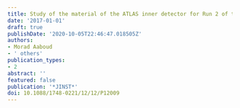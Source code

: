 ```yaml
---
title: Study of the material of the ATLAS inner detector for Run 2 of the LHC
date: '2017-01-01'
draft: true
publishDate: '2020-10-05T22:46:47.018505Z'
authors:
- Morad Aaboud
- ' others'
publication_types:
- 2
abstract: ''
featured: false
publication: '*JINST*'
doi: 10.1088/1748-0221/12/12/P12009
---
```



